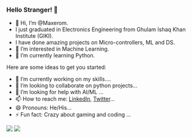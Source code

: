 ### Hello Stranger! 👋

- 👋 Hi, I’m @Maxerom.
- I just graduated in Electronics Engineering from Ghulam Ishaq Khan Institute (GIKI).
- I have done amazing projects on Micro-controllers, ML and DS.
- 👀 I’m interested in Machine Learning.
- 🌱 I’m currently learning Python.

Here are some ideas to get you started:

- 🔭 I’m currently working on my skills....
- 👯 I’m looking to collaborate on python projects...
- 🤔 I’m looking for help with AI/ML ...
- 📫 How to reach me: [LinkedIn](https://www.linkedin.com/in/ibrahim-murtaza-5013/), [Twitter](https://twitter.com/Maxerom)...
- 😄 Pronouns: He/His...
- ⚡ Fun fact: Crazy about gaming and coding ...


<img src="https://github-readme-stats.vercel.app/api?username=Maxerom&theme=prussian&show_icons=true" /> <img src="https://github-readme-stats.vercel.app/api/top-langs/?username=Maxerom&theme=prussian&show_icons=true" />


